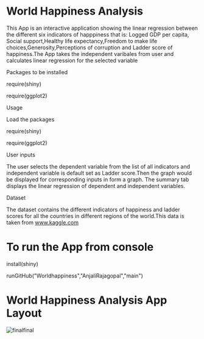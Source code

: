 # World Happiness Analysis

This App is an interactive application showing the linear regression between the different six indicators of happpiness that is: Logged GDP per capita,
Social support,Healthy life expectancy,Freedom to make life choices,Generosity,Perceptions of corruption and Ladder score of happiness.The App takes the independent varibales from user and calculates linear regression for the selected variable

Packages to be installed

require(shiny)

require(ggplot2)

Usage

Load the packages

require(shiny)

require(ggplot2)

User inputs

The user selects the dependent variable from the list of all indicators and independent 
variable is default set as Ladder score.Then the graph would be displayed for corresponding inputs in form a graph.
The summary tab displays the linear regression of dependent and independent variables.

Dataset

The dataset contains the different indicators of happiness and ladder scores for all the countries in different regions
of the world.This data is taken from www.kaggle.com

# To run the App from console

install(shiny)

runGitHub("Worldhappiness","AnjaliRajagopal","main")

# World Happiness Analysis App Layout


![finalfinal](https://user-images.githubusercontent.com/81853539/114901249-e6952280-9e14-11eb-90d8-d9eee00c1971.PNG)


